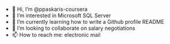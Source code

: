- 👋 Hi, I’m @ppaskaris-coursera
- 👀 I’m interested in Microsoft SQL Server
- 🌱 I’m currently learning how to write a Github profile README
- 💞️ I’m looking to collaborate on salary negotiations
- 📫 How to reach me: electronic mail

<!---
ppaskaris-coursera/ppaskaris-coursera is a ✨ special ✨ repository because its `README.md` (this file) appears on your GitHub profile.
You can click the Preview link to take a look at your changes.
--->
